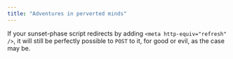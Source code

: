 ```yaml
---
title: "Adventures in perverted minds"
---
```



<p>If your sunset-phase script redirects by adding <code>&lt;meta http-equiv="refresh" /&gt;</code>, it will still be perfectly possible to <code>POST</code> to it, for good or evil, as the case may be.</p>